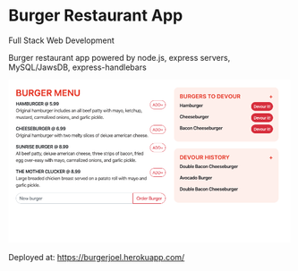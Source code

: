 # Burger Restaurant App
Full Stack Web Development

Burger restaurant app powered by node.js, express servers, MySQL/JawsDB, express-handlebars

![Image of Election Model](./public/assets/images/burgerapp.png)

Deployed at: https://burgerjoel.herokuapp.com/
